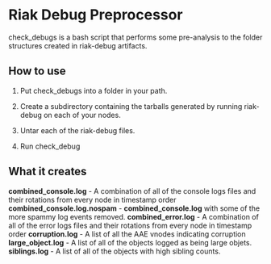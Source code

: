 # Riak Debug Preprocessor

check_debugs is a bash script that performs some pre-analysis to the folder structures created in riak-debug artifacts.

## How to use

1. Put check_debugs into a folder in your path.

2. Create a subdirectory containing the tarballs generated by running riak-debug on each of your nodes.

3. Untar each of the riak-debug files.

4. Run check_debug

## What it creates

**combined_console.log** - A combination of all of the console logs files and their rotations from every node in timestamp order 
**combined_console.log.nospam** - **combined_console.log** with some of the more spammy log events removed.
**combined_error.log** - A combination of all of the error logs files and their rotations from every node in timestamp order 
**corruption.log** - A list of all the AAE vnodes indicating corruption
**large_object.log** - A list of all of the objects logged as being large objets.
**siblings.log** - A list of all of the objects with high sibling counts.
```
